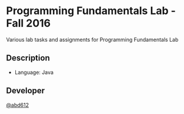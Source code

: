 # Programming Fundamentals Lab - Fall 2016

Various lab tasks and assignments for Programming Fundamentals Lab

## Description

* Language: Java

## Developer
 
[@abd612](https://github.com/abd612)